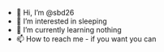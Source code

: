 - 👋 Hi, I’m @sbd26
- 👀 I’m interested in sleeping
- 🌱 I’m currently learning nothing
- 📫 How to reach me - if you want you can

<!---
sbd26/sbd26 is a ✨ special ✨ repository because its `README.md` (this file) appears on your GitHub profile.
You can click the Preview link to take a look at your changes.
--->
